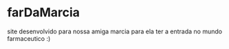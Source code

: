 # farDaMarcia
site desenvolvido para nossa amiga marcia para ela ter a entrada no mundo farmaceutico :)
